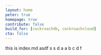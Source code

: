 ```yaml
---
layout: home
peter: true
homepage: true
contribute: false
build_for: [cockroachdb, cockroachcloud]
cta: false
---
```

this is index.md
asdf
s
s
d
a
a
b
c
d
f